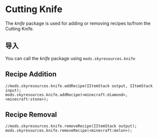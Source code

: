 # Cutting Knife
The *knife* package is used for adding or removing recipes to/from the Cutting Knife.

## 导入
You can call the *knife* package using `mods.skyresources.knife`

## Recipe Addition

```zenscript
//mods.skyresources.knife.addRecipe(IItemStack output, IItemStack input);
mods.skyresources.knife.addRecipe(<minecraft:diamond>, <minecraft:stone>);
```

## Recipe Removal

```zenscript
//mods.skyresources.knife.removeRecipe(IItemStack output);
mods.skyresources.knife.removeRecipe(<minecraft:melon>);
```